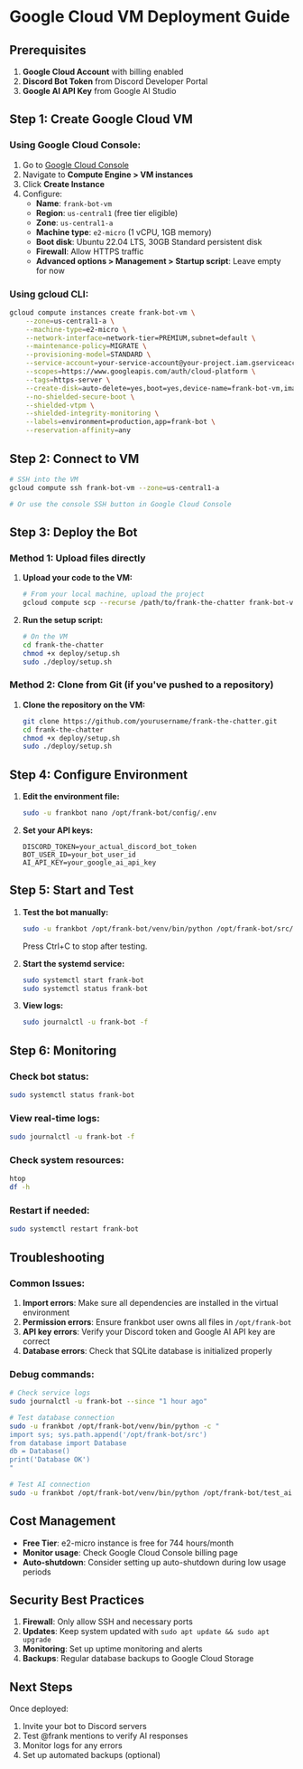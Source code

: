 # Google Cloud VM Deployment Guide

## Prerequisites

1. **Google Cloud Account** with billing enabled
2. **Discord Bot Token** from Discord Developer Portal
3. **Google AI API Key** from Google AI Studio

## Step 1: Create Google Cloud VM

### Using Google Cloud Console:

1. Go to [Google Cloud Console](https://console.cloud.google.com/)
2. Navigate to **Compute Engine > VM instances**
3. Click **Create Instance**
4. Configure:
   - **Name**: `frank-bot-vm`
   - **Region**: `us-central1` (free tier eligible)
   - **Zone**: `us-central1-a`
   - **Machine type**: `e2-micro` (1 vCPU, 1GB memory)
   - **Boot disk**: Ubuntu 22.04 LTS, 30GB Standard persistent disk
   - **Firewall**: Allow HTTPS traffic
   - **Advanced options > Management > Startup script**: Leave empty for now

### Using gcloud CLI:

```bash
gcloud compute instances create frank-bot-vm \
    --zone=us-central1-a \
    --machine-type=e2-micro \
    --network-interface=network-tier=PREMIUM,subnet=default \
    --maintenance-policy=MIGRATE \
    --provisioning-model=STANDARD \
    --service-account=your-service-account@your-project.iam.gserviceaccount.com \
    --scopes=https://www.googleapis.com/auth/cloud-platform \
    --tags=https-server \
    --create-disk=auto-delete=yes,boot=yes,device-name=frank-bot-vm,image=projects/ubuntu-os-cloud/global/images/ubuntu-2204-jammy-v20231030,mode=rw,size=30,type=projects/your-project/zones/us-central1-a/diskTypes/pd-standard \
    --no-shielded-secure-boot \
    --shielded-vtpm \
    --shielded-integrity-monitoring \
    --labels=environment=production,app=frank-bot \
    --reservation-affinity=any
```

## Step 2: Connect to VM

```bash
# SSH into the VM
gcloud compute ssh frank-bot-vm --zone=us-central1-a

# Or use the console SSH button in Google Cloud Console
```

## Step 3: Deploy the Bot

### Method 1: Upload files directly

1. **Upload your code to the VM:**
   ```bash
   # From your local machine, upload the project
   gcloud compute scp --recurse /path/to/frank-the-chatter frank-bot-vm:~ --zone=us-central1-a
   ```

2. **Run the setup script:**
   ```bash
   # On the VM
   cd frank-the-chatter
   chmod +x deploy/setup.sh
   sudo ./deploy/setup.sh
   ```

### Method 2: Clone from Git (if you've pushed to a repository)

1. **Clone the repository on the VM:**
   ```bash
   git clone https://github.com/yourusername/frank-the-chatter.git
   cd frank-the-chatter
   chmod +x deploy/setup.sh
   sudo ./deploy/setup.sh
   ```

## Step 4: Configure Environment

1. **Edit the environment file:**
   ```bash
   sudo -u frankbot nano /opt/frank-bot/config/.env
   ```

2. **Set your API keys:**
   ```env
   DISCORD_TOKEN=your_actual_discord_bot_token
   BOT_USER_ID=your_bot_user_id
   AI_API_KEY=your_google_ai_api_key
   ```

## Step 5: Start and Test

1. **Test the bot manually:**
   ```bash
   sudo -u frankbot /opt/frank-bot/venv/bin/python /opt/frank-bot/src/bot.py
   ```
   Press Ctrl+C to stop after testing.

2. **Start the systemd service:**
   ```bash
   sudo systemctl start frank-bot
   sudo systemctl status frank-bot
   ```

3. **View logs:**
   ```bash
   sudo journalctl -u frank-bot -f
   ```

## Step 6: Monitoring

### Check bot status:
```bash
sudo systemctl status frank-bot
```

### View real-time logs:
```bash
sudo journalctl -u frank-bot -f
```

### Check system resources:
```bash
htop
df -h
```

### Restart if needed:
```bash
sudo systemctl restart frank-bot
```

## Troubleshooting

### Common Issues:

1. **Import errors**: Make sure all dependencies are installed in the virtual environment
2. **Permission errors**: Ensure frankbot user owns all files in `/opt/frank-bot`
3. **API key errors**: Verify your Discord token and Google AI API key are correct
4. **Database errors**: Check that SQLite database is initialized properly

### Debug commands:
```bash
# Check service logs
sudo journalctl -u frank-bot --since "1 hour ago"

# Test database connection
sudo -u frankbot /opt/frank-bot/venv/bin/python -c "
import sys; sys.path.append('/opt/frank-bot/src')
from database import Database
db = Database()
print('Database OK')
"

# Test AI connection
sudo -u frankbot /opt/frank-bot/venv/bin/python /opt/frank-bot/test_ai.py
```

## Cost Management

- **Free Tier**: e2-micro instance is free for 744 hours/month
- **Monitor usage**: Check Google Cloud Console billing page
- **Auto-shutdown**: Consider setting up auto-shutdown during low usage periods

## Security Best Practices

1. **Firewall**: Only allow SSH and necessary ports
2. **Updates**: Keep system updated with `sudo apt update && sudo apt upgrade`
3. **Monitoring**: Set up uptime monitoring and alerts
4. **Backups**: Regular database backups to Google Cloud Storage

## Next Steps

Once deployed:
1. Invite your bot to Discord servers
2. Test @frank mentions to verify AI responses
3. Monitor logs for any errors
4. Set up automated backups (optional)